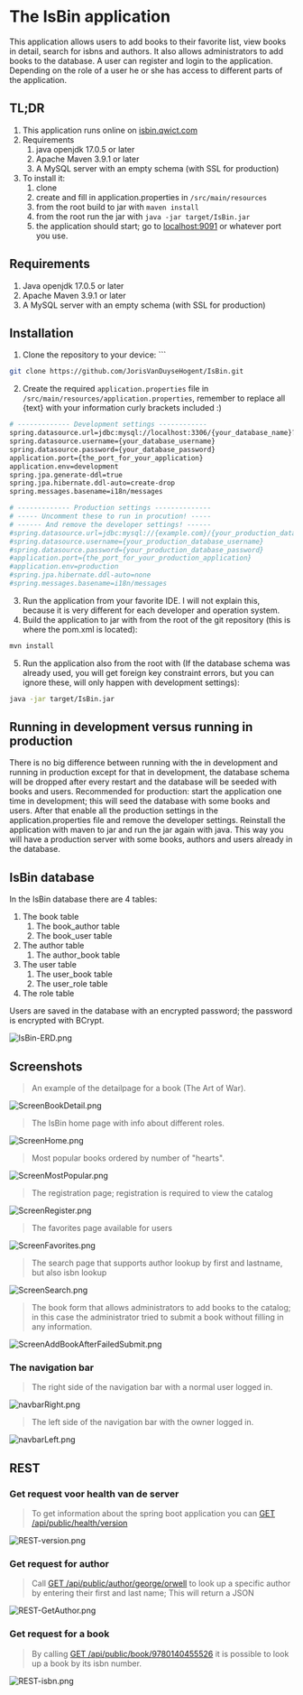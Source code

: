 # The IsBin application

This application allows users to add books to their favorite list, view books in detail, search for isbns and authors.
It also allows administrators to add books to the database. A user can register and login to the application. 
Depending on the role of a user he or she has access to different parts of the application.

## TL;DR
1. This application runs online on [isbin.qwict.com](https://isbin.qwict.com)
2. Requirements
	1. java openjdk 17.0.5 or later
	2. Apache Maven 3.9.1 or later
	3. A MySQL server with an empty schema (with SSL for production)
3. To install it: 
	1. clone
	2. create and fill in application.properties in `/src/main/resources`
	3. from the root build to jar with `maven install`
	4. from the root run the jar with `java -jar target/IsBin.jar`
	5. the application should start; go to [localhost:9091](http://localhost:9091) or whatever port you use.

## Requirements
1. Java openjdk 17.0.5 or later
2. Apache Maven 3.9.1 or later
3. A MySQL server with an empty schema (with SSL for production)

## Installation
1. Clone the repository to your device: ```
```sh
git clone https://github.com/JorisVanDuyseHogent/IsBin.git
```
2. Create the required `application.properties` file in `/src/main/resources/application.properties`, remember to replace all {text} with your information curly brackets included :)
```sh
# ------------- Development settings ------------
spring.datasource.url=jdbc:mysql://localhost:3306/{your_database_name}?serverTimezone=UTC
spring.datasource.username={your_database_username}
spring.datasource.password={your_database_password}
application.port={the_port_for_your_application}  
application.env=development
spring.jpa.generate-ddl=true  
spring.jpa.hibernate.ddl-auto=create-drop
spring.messages.basename=i18n/messages  

# ------------- Production settings --------------
# ----- Uncomment these to run in procution! -----
# ------ And remove the developer settings! ------
#spring.datasource.url=jdbc:mysql://{example.com}/{your_production_database_name}?#useSSL=true&requireSSL=true&serverTimezone=UTC
#spring.datasource.username={your_production_database_username}
#spring.datasource.password={your_production_database_password}
#application.port={the_port_for_your_production_application}
#application.env=production
#spring.jpa.hibernate.ddl-auto=none
#spring.messages.basename=i18n/messages
```
3. Run the application from your favorite IDE. I will not explain this, because it is very different for each developer and operation system.
4. Build the application to jar with from the root of the git repository (this is where the pom.xml is located):
```sh
mvn install
```
5. Run the application also from the root with (If the database schema was already used, you will get foreign key constraint errors, but you can ignore these, will only happen with development settings):
```sh
java -jar target/IsBin.jar
```

## Running in development versus running in production
There is no big difference between running with the in development and running in production except for that in development, the database schema will be dropped after every restart and the database will be seeded with books and users. 
Recommended for production: start the application one time in development; this will seed the database with some books and users. After that enable all the production settings in the application.properties file and remove the developer settings. Reinstall the application with maven to jar and run the jar again with java. 
This way you will have a production server with some books, authors and users already in the database.

## IsBin database
In the IsBin database there are 4 tables:
1. The book table
   1. The book_author table
   2. The book_user table
2. The author table
   1. The author_book table
3. The user table
   1. The user_book table
   2. The user_role table
4. The role table

Users are saved in the database with an encrypted password; the password is encrypted with BCrypt.

![IsBin-ERD.png](./documentationMedia/IsBin-ERD.png)

## Screenshots
> An example of the detailpage for a book (The Art of War).

![ScreenBookDetail.png](./documentationMedia/ScreenBookDetail.png)

> The IsBin home page with info about different roles.

![ScreenHome.png](./documentationMedia/ScreenHome.png)

> Most popular books ordered by number of "hearts". 

![ScreenMostPopular.png](./documentationMedia/ScreenMostPopular.png)

> The registration page; registration is required to view the catalog

![ScreenRegister.png](./documentationMedia/ScreenRegister.png)

> The favorites page available for users 

![ScreenFavorites.png](./documentationMedia/ScreenFavorites.png)

> The search page that supports author lookup by first and lastname, but also isbn lookup 

![ScreenSearch.png](./documentationMedia/ScreenSearch.png)

> The book form that allows administrators to add books to the catalog; in this case the administrator tried to submit a book without filling in any information.

![ScreenAddBookAfterFailedSubmit.png](./documentationMedia/ScreenAddBookAfterFailedSubmit.png)

### The navigation bar
> The right side of the navigation bar with a normal user logged in.

![navbarRight.png](./documentationMedia/navbarRight.png)

> The left side of the navigation bar with the owner logged in.

![navbarLeft.png](./documentationMedia/navbarLeft.png)


## REST
### Get request voor health van de server
> To get information about the spring boot application you can [GET /api/public/health/version](https://isbin.qwict.com/api/public/health/version)

![REST-version.png](./documentationMedia/REST-version.png)

### Get request for author
> Call [GET /api/public/author/george/orwell](https://isbin.qwict.com/api/public/author/george/orwell)  to look up a specific author by entering their first and last name; This will return a JSON

![REST-GetAuthor.png](./documentationMedia/REST-GetAuthor.png)

### Get request for a book
> By calling [GET /api/public/book/9780140455526](https://isbin.qwict.com/api/public/book/9780140455526) it is possible to look up a book by its isbn number.

![REST-isbn.png](./documentationMedia/REST-isbn.png)